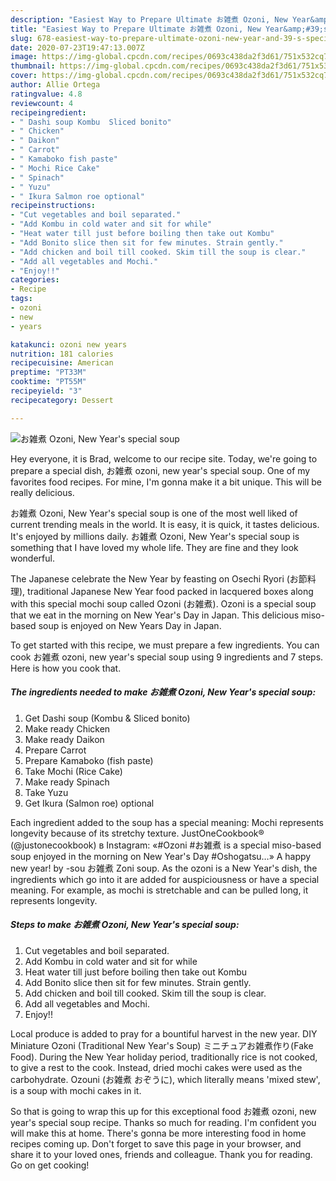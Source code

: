 ```yaml
---
description: "Easiest Way to Prepare Ultimate お雑煮 Ozoni, New Year&amp;#39;s special soup"
title: "Easiest Way to Prepare Ultimate お雑煮 Ozoni, New Year&amp;#39;s special soup"
slug: 678-easiest-way-to-prepare-ultimate-ozoni-new-year-and-39-s-special-soup
date: 2020-07-23T19:47:13.007Z
image: https://img-global.cpcdn.com/recipes/0693c438da2f3d61/751x532cq70/お雑煮-ozoni-new-years-special-soup-recipe-main-photo.jpg
thumbnail: https://img-global.cpcdn.com/recipes/0693c438da2f3d61/751x532cq70/お雑煮-ozoni-new-years-special-soup-recipe-main-photo.jpg
cover: https://img-global.cpcdn.com/recipes/0693c438da2f3d61/751x532cq70/お雑煮-ozoni-new-years-special-soup-recipe-main-photo.jpg
author: Allie Ortega
ratingvalue: 4.8
reviewcount: 4
recipeingredient:
- " Dashi soup Kombu  Sliced bonito"
- " Chicken"
- " Daikon"
- " Carrot"
- " Kamaboko fish paste"
- " Mochi Rice Cake"
- " Spinach"
- " Yuzu"
- " Ikura Salmon roe optional"
recipeinstructions:
- "Cut vegetables and boil separated."
- "Add Kombu in cold water and sit for while"
- "Heat water till just before boiling then take out Kombu"
- "Add Bonito slice then sit for few minutes. Strain gently."
- "Add chicken and boil till cooked. Skim till the soup is clear."
- "Add all vegetables and Mochi."
- "Enjoy!!"
categories:
- Recipe
tags:
- ozoni
- new
- years

katakunci: ozoni new years 
nutrition: 181 calories
recipecuisine: American
preptime: "PT33M"
cooktime: "PT55M"
recipeyield: "3"
recipecategory: Dessert

---
```



![お雑煮 Ozoni, New Year&#39;s special soup](https://img-global.cpcdn.com/recipes/0693c438da2f3d61/751x532cq70/お雑煮-ozoni-new-years-special-soup-recipe-main-photo.jpg)

Hey everyone, it is Brad, welcome to our recipe site. Today, we're going to prepare a special dish, お雑煮 ozoni, new year&#39;s special soup. One of my favorites food recipes. For mine, I'm gonna make it a bit unique. This will be really delicious.

お雑煮 Ozoni, New Year&#39;s special soup is one of the most well liked of current trending meals in the world. It is easy, it is quick, it tastes delicious. It's enjoyed by millions daily. お雑煮 Ozoni, New Year&#39;s special soup is something that I have loved my whole life. They are fine and they look wonderful.

The Japanese celebrate the New Year by feasting on Osechi Ryori (お節料理), traditional Japanese New Year food packed in lacquered boxes along with this special mochi soup called Ozoni (お雑煮). Ozoni is a special soup that we eat in the morning on New Year&#39;s Day in Japan. This delicious miso-based soup is enjoyed on New Years Day in Japan.


To get started with this recipe, we must prepare a few ingredients. You can cook お雑煮 ozoni, new year&#39;s special soup using 9 ingredients and 7 steps. Here is how you cook that.

<!--inarticleads1-->

##### The ingredients needed to make お雑煮 Ozoni, New Year&#39;s special soup:

1. Get  Dashi soup (Kombu &amp; Sliced bonito)
1. Make ready  Chicken
1. Make ready  Daikon
1. Prepare  Carrot
1. Prepare  Kamaboko (fish paste)
1. Take  Mochi (Rice Cake)
1. Make ready  Spinach
1. Take  Yuzu
1. Get  Ikura (Salmon roe) optional


Each ingredient added to the soup has a special meaning: Mochi represents longevity because of its stretchy texture. JustOneCookbook® (@justonecookbook) в Instagram: «#Ozoni #お雑煮 is a special miso-based soup enjoyed in the morning on New Year&#39;s Day #Oshogatsu…» A happy new year! by -sou お雑煮 Zoni soup. As the ozoni is a New Year&#39;s dish, the ingredients which go into it are added for auspiciousness or have a special meaning. For example, as mochi is stretchable and can be pulled long, it represents longevity. 

<!--inarticleads2-->

##### Steps to make お雑煮 Ozoni, New Year&#39;s special soup:

1. Cut vegetables and boil separated.
1. Add Kombu in cold water and sit for while
1. Heat water till just before boiling then take out Kombu
1. Add Bonito slice then sit for few minutes. Strain gently.
1. Add chicken and boil till cooked. Skim till the soup is clear.
1. Add all vegetables and Mochi.
1. Enjoy!!


Local produce is added to pray for a bountiful harvest in the new year. DIY Miniature Ozoni (Traditional New Year&#39;s Soup) ミニチュアお雑煮作り(Fake Food). During the New Year holiday period, traditionally rice is not cooked, to give a rest to the cook. Instead, dried mochi cakes were used as the carbohydrate. Ozouni (お雑煮 おぞうに), which literally means &#39;mixed stew&#39;, is a soup with mochi cakes in it. 

So that is going to wrap this up for this exceptional food お雑煮 ozoni, new year&#39;s special soup recipe. Thanks so much for reading. I'm confident you will make this at home. There's gonna be more interesting food in home recipes coming up. Don't forget to save this page in your browser, and share it to your loved ones, friends and colleague. Thank you for reading. Go on get cooking!
